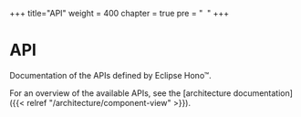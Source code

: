+++
title="API"
weight = 400
chapter = true
pre = "&nbsp;<i class='fas fa-plug'></i>&nbsp;"
+++

# API

Documentation of the APIs defined by Eclipse Hono&trade;.

For an overview of the available APIs, see the [architecture documentation]({{< relref "/architecture/component-view" >}}).
